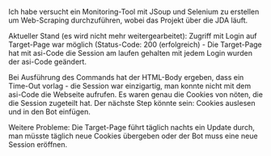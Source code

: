 Ich habe versucht ein Monitoring-Tool mit JSoup und Selenium zu erstellen um Web-Scraping durchzuführen, wobei das Projekt über die JDA läuft. 

Aktueller Stand (es wird nicht mehr weitergearbeitet): Zugriff mit Login auf Target-Page war möglich (Status-Code: 200 (erfolgreich) - Die Target-Page hat mit asi-Code die Session am laufen gehalten mit jedem Login wurden der asi-Code geändert. 

Bei Ausführung des Commands hat der HTML-Body ergeben, dass ein Time-Out vorlag - die Session war einzigartig, man konnte nicht mit dem asi-Code die Webseite aufrufen. Es waren genau die Cookies von nöten, die die Session zugeteilt hat. Der nächste Step könnte sein: 
Cookies auslesen und in den Bot einfügen. 

Weitere Probleme: 
Die Target-Page führt täglich nachts ein Update durch, man müsste täglich neue Cookies übergeben oder der Bot muss eine neue Session eröffnen. 

